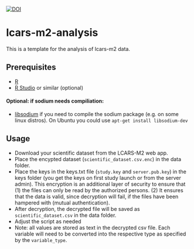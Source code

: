 [![DOI](https://zenodo.org/badge/715200094.svg)](https://zenodo.org/doi/10.5281/zenodo.13166980)
# lcars-m2-analysis
This is a template for the analysis of lcars-m2 data.

## Prerequisites
- [R](https://cran.r-project.org/)
- [R Studio](https://posit.co/download/rstudio-desktop/) or similar (optional)

#### Optional: if sodium needs compiliation:
- [libsodium](https://doc.libsodium.org/) if you need to compile the sodium package (e.g. on some linux distros). On Ubuntu you could use `apt-get install libsodium-dev`

## Usage
- Download your scientific dataset from the LCARS-M2 web app.
- Place the encypted dataset (`scientific_dataset.csv.enc`) in the data folder.
- Place the keys in the keys.txt file (`study.key` and `server.pub.key`) in the keys folder (you get the keys on first study launch or from the server admin). This encryption is an additional layer of security to ensure that (1) the files can only be read by the authorized persons. (2) It ensures that the data is valid, since decryption will fail, if the files have been hampered with (mutual authentication).
- After decryption, the decrypted file will be saved as `scientific_dataset.csv` in the data folder.
- Adjust the script as needed
- Note: all values are stored as text in the decrypted csv file. Each variable will need to be converted into the respective type as specified by the `variable_type`.
